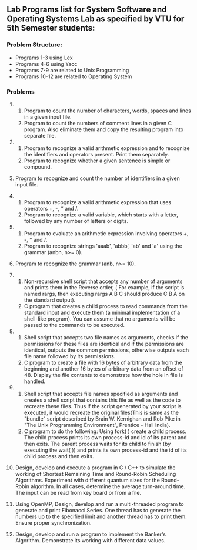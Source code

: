 ## Lab Programs list for System Software and Operating Systems Lab as specified by VTU for 5th Semester students:

### Problem Structure:
* Programs 1-3 using Lex
* Programs 4-6 using Yacc
* Programs 7-9 are related to Unix Programming
* Programs 10-12 are related to Operating System

### Problems
1. 
    1. Program to count the number of characters, words, spaces and lines in a given input file.
    2. Program to count the numbers of comment lines in a given C program. Also eliminate them and copy the resulting program into separate file.
2. 
    1. Program to recognize a valid arithmetic expression and to recognize the identifiers and operators present. Print them separately.
    2. Program to recognize whether a given sentence is simple or compound.
3. Program to recognize and count the number of identifiers in a given input file. 
4. 
    1. Program to recognize a valid arithmetic expression that uses operators +, -, * and /.
    2. Program to recognize a valid variable, which starts with a letter, followed by any number of letters or digits.
5. 
    1. Program to evaluate an arithmetic expression involving operators +, -, * and /.
    2. Program to recognize strings 'aaab', 'abbb', 'ab' and 'a' using the grammar (anbn, n>= 0).
6. Program to recognize the grammar (anb, n>= 10).
7. 
    1. Non-recursive shell script that accepts any number of arguments and prints them in the Reverse order, ( For example, if the script is named rargs, then executing rargs A B C should produce C B A on the standard output).
    2. C program that creates a child process to read commands from the standard input and execute them (a minimal implementation of a shell-like program). You can assume that no arguments will be passed to the commands to be executed.
    
8. 
    1. Shell script that accepts two file names as arguments, checks if the permissions for these files are identical and if the permissions are identical, outputs the common permissions, otherwise outputs each file name followed by its permissions.
    2. C program to create a file with 16 bytes of arbitrary data from the beginning and another 16 bytes of arbitrary data from an offset of 48. Display the file contents to demonstrate how the hole in file is handled.
    
9. 
    1. Shell script that accepts file names specified as arguments and 
creates a shell script that contains this file as well as the code to 
recreate these files. Thus if the script generated by your script is 
executed, it would recreate the original files(This is same as the 
"bundle" script described by Brain W. Kernighan and Rob Pike in "The 
Unix Programming Environment", Prentice - Hall India).
    2. C program to do the following: Using fork( ) create a child process. 
The child process prints its own process-id and id of its parent and then 
exits. The parent process waits for its child to finish (by executing 
the wait( )) and prints its own process-id and the id of its child process 
and then exits.
10. Design, develop and execute a program in C / C++ to simulate the 
working of Shortest Remaining Time and Round-Robin Scheduling Algorithms. 
Experiment with different quantum sizes for the Round-Robin algorithm. 
In all cases, determine the average turn-around time. The input can be 
read from key board or from a file.
11. Using OpenMP, Design, develop and run a multi-threaded program to 
generate and print Fibonacci Series. One thread has to generate the 
numbers up to the specified limit and another thread has to print them. 
Ensure proper synchronization.
12. Design, develop and run a program to implement the Banker's Algorithm. 
Demonstrate its working with different data values.
